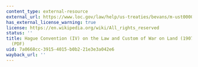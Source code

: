 ```yaml
---
content_type: external-resource
external_url: https://www.loc.gov/law/help/us-treaties/bevans/m-ust000001-0631.pdf
has_external_license_warning: true
license: https://en.wikipedia.org/wiki/All_rights_reserved
status: ''
title: Hague Convention (IV) on the Law and Custom of War on Land (1907), excerpts
  (PDF)
uid: 7a0668cc-3915-4015-b0b2-21e3e3a042e6
wayback_url: ''
---
```

